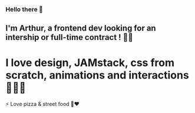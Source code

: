 ### Hello there 👋

## I'm Arthur, a frontend dev looking for an intership or full-time contract ! 🤘🏼

# I love design, JAMstack, css from scratch, animations and interactions 👨🏻‍💻

⚡ Love pizza & street food 🤪❤️


<!--
**ArthurSalle/ArthurSalle** is a ✨ _special_ ✨ repository because its `README.md` (this file) appears on your GitHub profile.

Here are some ideas to get you started:

- 🔭 I’m currently working on ...
- 🌱 I’m currently learning ...
- 👯 I’m looking to collaborate on ...
- 🤔 I’m looking for help with ...
- 💬 Ask me about ...
- 📫 How to reach me: ...
- 😄 Pronouns: ...
- ⚡ Fun fact: ...
-->
